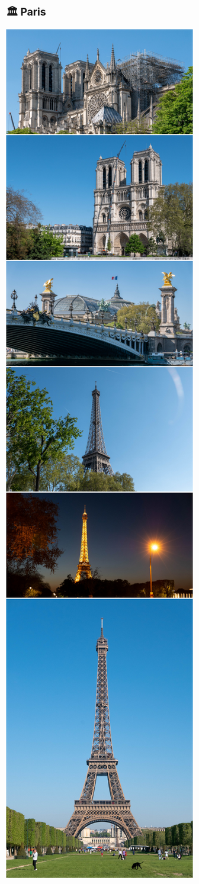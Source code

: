 # 🏛 Paris

[![P2620798](/photos/hd/P2620798.jpg)](/photos/P2620798.md)
[![P2620805](/photos/hd/P2620805.jpg)](/photos/P2620805.md)
[![P2620810](/photos/hd/P2620810.jpg)](/photos/P2620810.md)
[![P2620822](/photos/hd/P2620822.jpg)](/photos/P2620822.md)
[![P2620847](/photos/hd/P2620847.jpg)](/photos/P2620847.md)
[![P2620855](/photos/hd/P2620855.jpg)](/photos/P2620855.md)

